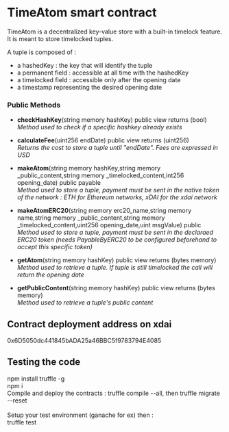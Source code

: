 # TimeAtom smart  contract

TimeAtom is a decentralized key-value store with a built-in timelock feature.
It is meant to store timelocked tuples.

A tuple is composed of :
- a hashedKey : the key that will identify the tuple
- a permanent field : accessible at all time with the hashedKey
- a timelocked field : accessible only after the opening date
- a timestamp representing the desired opening date

### Public Methods
-  **checkHashKey**(string memory hashKey) public view returns (bool)
  <br>*Method used to check if a specific hashkey already exists* 
-  **calculateFee**(uint256 endDate) public view returns (uint256) 
 <br>*Returns the cost to store a tuple until "endDate". Fees are expressed in USD* 
-  **makeAtom**(string memory hashKey,string memory _public_content,string memory _timelocked_content,int256 opening_date) public payable
  <br>*Method used to store a tuple, payment must be sent in the native token of the network : ETH for Ethereum networks, xDAI for the xdai network* 

-  **makeAtomERC20**(string memory erc20_name,string memory name,string memory _public_content,string memory _timelocked_content,uint256 opening_date,uint msgValue) public
  <br>*Method used to store a tuple, payment must be sent in the declaraed ERC20 token (needs PayableByERC20 to be configured beforehand to accept this specific token)* 

-  **getAtom**(string memory hashKey) public view returns (bytes memory)
  <br>*Method used to retrieve a tuple. If tuple is still timelocked the call will return the opening date* 

-  **getPublicContent**(string memory hashKey) public view returns (bytes memory)
 <br>*Method used to retrieve a tuple's public content* 


## Contract deployment address on xdai
0x6D5050dc441845bADA25a46BBC5f9783794E4085

## Testing the code
npm install truffle -g<br>
npm i<br>
Compile and deploy the contracts : truffle compile --all, then truffle migrate --reset<br>
<br>
Setup your test environment (ganache for ex) then :<br>
truffle test